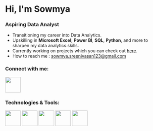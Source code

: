 # Hi, I'm **Sowmya**
### Aspiring Data Analyst


- Transitioning my career into Data Analytics.
- Upskilling in **Microsoft Excel**, **Power BI**, **SQL**, **Python**, and more to sharpen my data analytics skills.
- Currently working on projects which you can check out [here](https://github.com/sowmisow25).
- How to reach me : sowmya.sreenivasan123@gmail.com
  

### Connect with me:
<a href="https://www.linkedin.com/in/sowmya-sreenivasan" target="_blank">
  <img src="https://github.com/user-attachments/assets/1522b6af-9479-4773-bdca-f2a66180b5c1" width="50" />
</a>


### Technologies & Tools:
<img src="https://github.com/user-attachments/assets/cad7de15-505b-41b1-b51f-ddb110e768ec" width="50" />    
<img src="https://github.com/user-attachments/assets/e8f839e5-fb95-465a-9449-1d1f37d54080" width="50" />
<img src="https://github.com/user-attachments/assets/26a8c5be-3a84-4c0f-8220-3983627a754a" width="50" />
<img src="https://github.com/user-attachments/assets/a297c403-06ff-48f4-91d5-fbc8bd070531" width="50" />
<img src="https://github.com/user-attachments/assets/f7fc9fa2-6d75-4868-a42b-22dd9f125690" width="50" />




